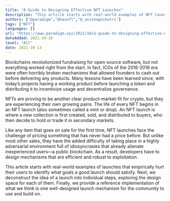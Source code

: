 ```yaml
---
title: "A Guide to Designing Effective NFT Launches"
description: "This article starts with real-world examples of NFT launches and explores the design space for well-designed launch mechanisms for the community to use and build on."
authors: ["@paradigm","@hasufl","@_anishagnihotri"]
tags: ["NFT"]
languages: []
url: "https://www.paradigm.xyz/2021/10/a-guide-to-designing-effective-nft-launches/"
dateAdded: 2021-10-16
level: "All"
date: 2021-10-13
---
```


Blockchains revolutionized fundraising for open-source software, but not everything worked right from the start. In fact, ICOs of the 2016-2018 era were often horribly broken mechanisms that allowed founders to cash out before delivering any products. Many lessons have been learned since, with today’s projects having a working product before launching a token and distributing it to incentivize usage and decentralize governance.

NFTs are proving to be another clear product-market-fit for crypto, but they are experiencing their own growing pains. The life of every NFT begins in an NFT launch (also sometimes called a mint or drop). An NFT launch is where a new collection is first created, sold, and distributed to buyers, who then decide to hold or trade it in secondary markets.

Like any item that goes on sale for the first time, NFT launches face the challenge of pricing something that has never had a price before. But unlike most other sales, they have the added difficulty of taking place in a highly adversarial environment full of idiosyncrasies that already alienate inexperienced users—a public blockchain. As a result, developers have to design mechanisms that are efficient and robust to exploitation.

This article starts with real-world examples of launches that empirically hurt their users to identify what goals a good launch should satisfy. Next, we deconstruct the idea of a launch into individual steps, exploring the design space for each of them. Finally, we provide a reference implementation of what we think is one well-designed launch mechanism for the community to use and build on.